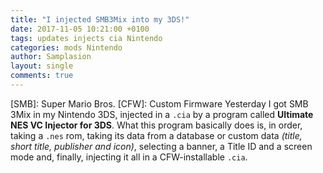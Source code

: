 ```yaml
---
title: "I injected SMB3Mix into my 3DS!"
date: 2017-11-05 10:21:00 +0100
tags: updates injects cia Nintendo
categories: mods Nintendo
author: Samplasion
layout: single
comments: true
---
```

[SMB]: Super Mario Bros.
[CFW]: Custom Firmware
Yesterday I got SMB 3Mix in my Nintendo 3DS<!--more-->, injected in a `.cia` by a program called **Ultimate NES VC Injector for 3DS**. What this program basically does is, in order, taking a `.nes` rom, taking its data from a database or custom data _(title, short title, publisher and icon)_, selecting a banner, a Title ID and a screen mode and, finally, injecting it all in a CFW-installable `.cia`.
